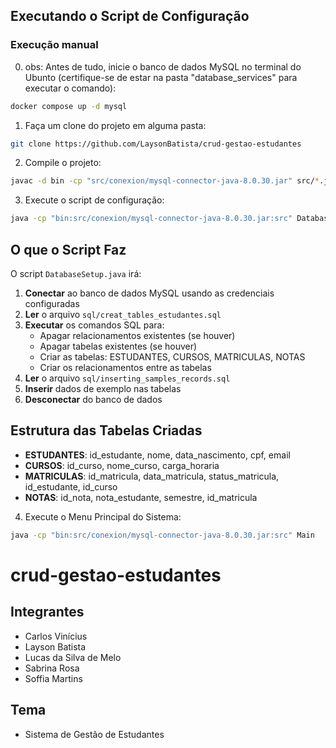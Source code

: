 ## Executando o Script de Configuração

### Execução manual

0. obs: Antes de tudo, inicie o banco de dados MySQL no terminal do Ubunto (certifique-se de estar na pasta "database_services" para executar o comando):
```bash
docker compose up -d mysql
```

1. Faça um clone do projeto em alguma pasta:
```bash
git clone https://github.com/LaysonBatista/crud-gestao-estudantes
```

2. Compile o projeto:
```bash
javac -d bin -cp "src/conexion/mysql-connector-java-8.0.30.jar" src/*.java src/conexion/*.java src/model/*.java src/reports/*.java src/utils/*.java
```

3. Execute o script de configuração:
```bash
java -cp "bin:src/conexion/mysql-connector-java-8.0.30.jar:src" DatabaseSetup
```

## O que o Script Faz

O script `DatabaseSetup.java` irá:

1. **Conectar** ao banco de dados MySQL usando as credenciais configuradas
2. **Ler** o arquivo `sql/creat_tables_estudantes.sql`
3. **Executar** os comandos SQL para:
   - Apagar relacionamentos existentes (se houver)
   - Apagar tabelas existentes (se houver)
   - Criar as tabelas: ESTUDANTES, CURSOS, MATRICULAS, NOTAS
   - Criar os relacionamentos entre as tabelas
4. **Ler** o arquivo `sql/inserting_samples_records.sql`
5. **Inserir** dados de exemplo nas tabelas
6. **Desconectar** do banco de dados

## Estrutura das Tabelas Criadas

- **ESTUDANTES**: id_estudante, nome, data_nascimento, cpf, email
- **CURSOS**: id_curso, nome_curso, carga_horaria
- **MATRICULAS**: id_matricula, data_matricula, status_matricula, id_estudante, id_curso
- **NOTAS**: id_nota, nota_estudante, semestre, id_matricula


4. Execute o Menu Principal do Sistema:
```bash
java -cp "bin:src/conexion/mysql-connector-java-8.0.30.jar:src" Main
```

# crud-gestao-estudantes

## Integrantes

- Carlos Vinícius
- Layson Batista
- Lucas da Silva de Melo
- Sabrina Rosa
- Soffia Martins

## Tema

- Sistema de Gestão de Estudantes
